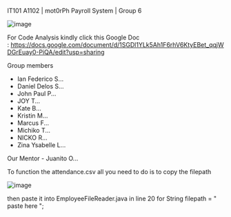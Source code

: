 IT101 A1102 | mot0rPh Payroll System | Group 6

![image](https://github.com/J0eychnpulpey/MO-IT101-Group6/assets/106713068/428aa829-a5fb-4399-860e-0a57fb12b4c0)


For Code Analysis kindly click this Google Doc : https://docs.google.com/document/d/1SGDl1YLk5Ah1F6rhV6KtyEBet_qqjWDGrEuay0-PiQA/edit?usp=sharing

Group members

- Ian Federico S...
- Daniel Delos S...
- John Paul P...
- JOY T...
- Kate B...
- Kristin M...
- Marcus F...
- Michiko T...
- NICKO R...
- Zina Ysabelle L...

Our Mentor - Juanito O...

To function the attendance.csv all you need to do is to copy the filepath

![image](https://github.com/J0eychnpulpey/MO-IT101-Group6/assets/106713068/505ed491-bdfd-4a1c-b768-fbd47db4f081)

then paste it into EmployeeFileReader.java in line 20 for String filepath = " paste here ";
